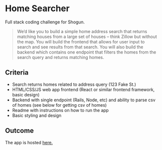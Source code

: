 # Home Searcher
Full stack coding challenge for Shogun.
> We’d like you to build a simple home address search that returns matching houses from a large set of houses – think Zillow but without the map. You will build the frontend that allows for user input to search and see results from that search. You will also build the backend which contains one endpoint that filters the homes from the search query and returns matching homes.
## Criteria
- Search returns homes related to address query (123 Fake St.) 
- HTML/CSS/JS web app frontend (React or similar frontend framework, basic design) 
- Backend with single endpoint (Rails, Node, etc) and ability to parse csv of homes (see 
below for getting csv of homes) 
- Readme with instructions on how to run the app 
- Basic styling and design 
## Outcome

The app is hosted [here.](https://warm-earth-32641.herokuapp.com/)
